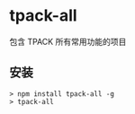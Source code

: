 ﻿tpack-all
===========================================

包含 TPACK 所有常用功能的项目

## 安装

    > npm install tpack-all -g
	> tpack-all 
